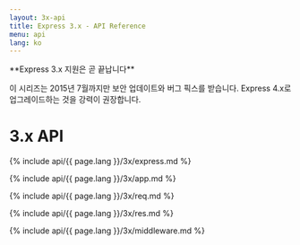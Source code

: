 ```yaml
---
layout: 3x-api
title: Express 3.x - API Reference
menu: api
lang: ko
---
```

<div id="api-doc" markdown="1">

  <div class="doc-box doc-warn" markdown="1">
  **Express 3.x 지원은 곧 끝납니다**

   이 시리즈는 2015년 7월까지만 보안 업데이트와 버그 픽스를 받습니다. Express 4.x로 업그레이드하는 것을 강력이 권장합니다.
  </div>

  <h1>3.x API</h1>

  <a id='express' class='h2'></a>
  {% include api/{{ page.lang }}/3x/express.md %}

  <a id='application' class='h2'></a>
  {% include api/{{ page.lang }}/3x/app.md %}

  <a id='request' class='h2'></a>
  {% include api/{{ page.lang }}/3x/req.md %}

  <a id='response' class='h2'></a>
  {% include api/{{ page.lang }}/3x/res.md %}

  <a id='middleware' class='h2'></a>
  {% include api/{{ page.lang }}/3x/middleware.md %}

</div>
